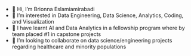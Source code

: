 - 👋 Hi, I’m Brionna Eslamiamirabadi
- 👀 I’m interested in Data Engineering, Data Science, Analytics, Coding, and Visualization
- 🌱 I have learnt AI and Data Analytics in a fellowship program where by team placed #1 in capstone projects
- 💞️ I’m looking to collaborate on data science/engineering projects regarding healthcare and minority populations

<!---
brianalytics/brianalytics is a ✨ special ✨ repository because its `README.md` (this file) appears on your GitHub profile.
You can click the Preview link to take a look at your changes.
--->
